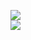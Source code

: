 [![](https://img.shields.io/badge/Made%20With-Github%20Spray-lightgrey.svg?style=for-the-badge&logo=github)](https://github.com/Annihil/github-spray#5645)  
[![](https://i.imgur.com/2DrTn0Z.gif)](https://github.com/Annihil/github-spray)